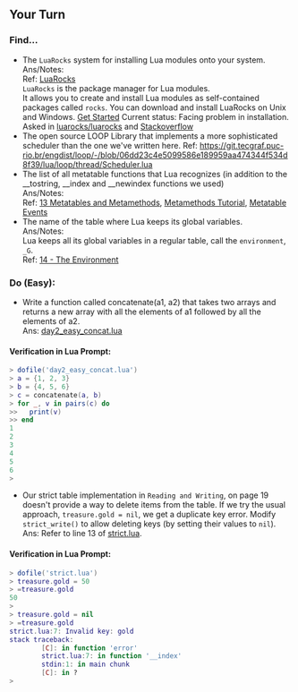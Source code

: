 ## Your Turn

### Find...
- The `LuaRocks` system for installing Lua modules onto your system.  
Ans/Notes:  
Ref: [LuaRocks](https://luarocks.org/)  
`LuaRocks` is the package manager for Lua modules.  
It allows you to create and install Lua modules as self-contained packages called `rocks`. You can download and install LuaRocks on Unix and Windows. [Get Started](https://luarocks.org/#quick-start)
Current status: Facing problem in installation. Asked in [luarocks/luarocks](https://github.com/luarocks/luarocks/issues/1278) and [Stackoverflow](https://stackoverflow.com/questions/66095535/luarocks-installation-in-win-10-does-nothing)
- The open source LOOP Library that implements a more sophisticated scheduler than the one we've written here.
    Ref: <https://git.tecgraf.puc-rio.br/engdist/loop/-/blob/06dd23c4e5099586e189959aa474344f534d8f39/lua/loop/thread/Scheduler.lua>
- The list of all metatable functions that Lua recognizes (in addition to the __tostring, __index and __newindex functions we used)  
Ans/Notes:  
    Ref: [13 Metatables and Metamethods](https://www.lua.org/pil/13.html), [Metamethods Tutorial](http://lua-users.org/wiki/MetamethodsTutorial#:~:text=A%20metatable%20is%20a%20regular,when%20a%20specific%20event%20occurs.), [Metatable Events](http://lua-users.org/wiki/MetatableEvents)
- The name of the table where Lua keeps its global variables.  
Ans/Notes:  
Lua keeps all its global variables in a regular table, call the `environment`, `_G`.  
Ref: [14 - The Environment](https://www.lua.org/pil/14.html)

### Do (Easy):
- Write a function called concatenate(a1, a2) that takes two arrays and returns a new array with all the elements of a1 followed by all the elements of a2.  
Ans: [day2_easy_concat.lua](day2_easy_concat.lua)  
#### Verification in Lua Prompt:  
```lua
> dofile('day2_easy_concat.lua')
> a = {1, 2, 3}
> b = {4, 5, 6}
> c = concatenate(a, b)
> for _, v in pairs(c) do
>>   print(v)
>> end
1
2
3
4
5
6
>
```
- Our strict table implementation in `Reading and Writing`, on page 19 doesn't provide a way to delete items from the table. If we try the usual approach, `treasure.gold = nil`, we get a duplicate key error. Modify `strict_write()` to allow deleting keys (by setting their values to `nil`).  
Ans:
Refer to line 13 of [strict.lua](strict.lua).  
#### Verification in Lua Prompt:
```lua
> dofile('strict.lua')
> treasure.gold = 50
> =treasure.gold
50
>
> treasure.gold = nil
> =treasure.gold
strict.lua:7: Invalid key: gold
stack traceback:
        [C]: in function 'error'
        strict.lua:7: in function '__index'
        stdin:1: in main chunk
        [C]: in ?
>
```